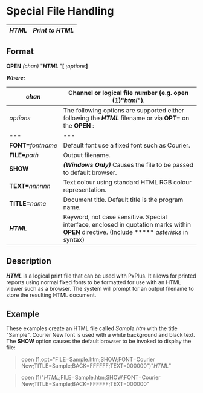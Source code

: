 # Special File Handling

***HTML*** |  **_Print to HTML_**  
---|---  
  
##  Format

**OPEN**  _(chan)_ "***HTML*** "**[** ;_options_**]**

**_Where:_**

_chan_ |  Channel or logical file number (e.g. open (1)"*html*").  
---|---  
_options_ |  The following options are supported either following the ***HTML*** filename or via **OPT=** on the **OPEN** : |  **BACK=**_nnnnnn_ |  Background colour using standard HTML RGB colour representation.  
---|---  
**FONT=**_fontname_ |  Default font use a fixed font such as Courier.  
**FILE=**_path_ |  Output filename.  
**SHOW** |  **_(Windows Only)_** Causes the file to be passed to default browser.  
**TEXT=**_nnnnnn_ |  Text colour using standard HTML RGB colour representation.  
**TITLE=**_name_ |  Document title. Default title is the program name.  
***HTML*** |  Keyword, not case sensitive. Special interface, enclosed in quotation marks within **[OPEN](../directives/open.md)** directive. (Include *****  _asterisks_ in syntax)  
  
##  Description

***HTML*** is a logical print file that can be used with PxPlus. It allows for printed reports using normal fixed fonts to be formatted for use with an HTML viewer such as a browser. The system will prompt for an output filename to store the resulting HTML document.

##  Example

These examples create an HTML file called _Sample.htm_ with the title "Sample". Courier New font is used with a white background and black text. The **SHOW** option causes the default browser to be invoked to display the file:

> open (1,opt="FILE=Sample.htm;SHOW;FONT=Courier New;TITLE=Sample;BACK=FFFFFF;TEXT=000000")"*HTML*"

> open (1)"*HTML*;FILE=Sample.htm;SHOW;FONT=Courier New;TITLE=Sample;BACK=FFFFFF;TEXT=000000"
